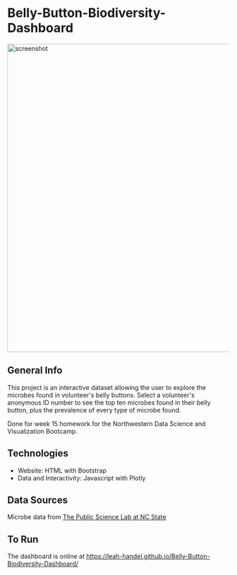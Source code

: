 # Belly-Button-Biodiversity-Dashboard

<img width="698" alt="screenshot" src="https://user-images.githubusercontent.com/74382969/116956973-3b7dc900-ac5c-11eb-9363-a11817a42bba.png">

## General Info

This project is an interactive dataset allowing the user to explore the microbes found in volunteer's belly buttons. Select a volunteer's anonymous ID number to see the top ten microbes found in their belly button, plus the prevalence of every type of microbe found.

Done for week 15 homework for the Northwestern Data Science and Visualization Bootcamp.

## Technologies

* Website: HTML with Bootstrap
* Data and Interactivity: Javascript with Plotly

## Data Sources

Microbe data from [The Public Science Lab at NC State](http://robdunnlab.com/projects/belly-button-biodiversity/)

## To Run

The dashboard is online at https://leah-handel.github.io/Belly-Button-Biodiversity-Dashboard/
